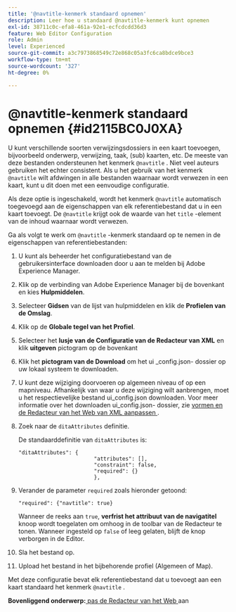 ```yaml
---
title: '@navtitle-kenmerk standaard opnemen'
description: Leer hoe u standaard @navtitle-kenmerk kunt opnemen
exl-id: 38711c0c-efa8-461a-92e1-ecfcdcdd36d3
feature: Web Editor Configuration
role: Admin
level: Experienced
source-git-commit: a3c7973868549c72e868c05a3fc6ca8bdce9bce3
workflow-type: tm+mt
source-wordcount: '327'
ht-degree: 0%

---
```


# @navtitle-kenmerk standaard opnemen {#id2115BC0J0XA}

U kunt verschillende soorten verwijzingsdossiers in een kaart toevoegen, bijvoorbeeld onderwerp, verwijzing, taak, \(sub\) kaarten, etc. De meeste van deze bestanden ondersteunen het kenmerk `@navtitle` . Niet veel auteurs gebruiken het echter consistent. Als u het gebruik van het kenmerk `@navtitle` wilt afdwingen in alle bestanden waarnaar wordt verwezen in een kaart, kunt u dit doen met een eenvoudige configuratie.

Als deze optie is ingeschakeld, wordt het kenmerk `@navtitle` automatisch toegevoegd aan de eigenschappen van elk referentiebestand dat u in een kaart toevoegt. De `@navtitle` krijgt ook de waarde van het `title` -element van de inhoud waarnaar wordt verwezen.

Ga als volgt te werk om `@navtitle` -kenmerk standaard op te nemen in de eigenschappen van referentiebestanden:

1. U kunt als beheerder het configuratiebestand van de gebruikersinterface downloaden door u aan te melden bij Adobe Experience Manager.

1. Klik op de verbinding van Adobe Experience Manager bij de bovenkant en kies **Hulpmiddelen**.
1. Selecteer **Gidsen** van de lijst van hulpmiddelen en klik de **Profielen van de Omslag**.
1. Klik op de **Globale tegel van het Profiel**.
1. Selecteer het **lusje van de Configuratie van de Redacteur van XML** en klik **uitgeven** pictogram op de bovenkant
1. Klik het **pictogram van de Download** om het ui \_config.json- dossier op uw lokaal systeem te downloaden.
1. U kunt deze wijziging doorvoeren op algemeen niveau of op een mapniveau. Afhankelijk van waar u deze wijziging wilt aanbrengen, moet u het respectievelijke bestand ui\_config.json downloaden. Voor meer informatie over het downloaden ui\_config.json- dossier, zie [ vormen en de Redacteur van het Web van XML aanpassen ](conf-folder-level.md#id2065G300O5Z).

1. Zoek naar de `ditaAttributes` definitie.

   De standaarddefinitie van `ditaAttributes` is:

   ```
   "ditaAttributes": {
                           "attributes": [],
                           "constraint": false,
                           "required": {}
                           },
   ```

1. Verander de parameter `required` zoals hieronder getoond:

   ```
   "required": {"navtitle": true}
   ```

   Wanneer de reeks aan `true`, **verfrist het attribuut van de navigatitel** knoop wordt toegelaten om omhoog in de toolbar van de Redacteur te tonen. Wanneer ingesteld op `false` of leeg gelaten, blijft de knop verborgen in de Editor.
1. Sla het bestand op.

1. Upload het bestand in het bijbehorende profiel \(Algemeen of Map\).


Met deze configuratie bevat elk referentiebestand dat u toevoegt aan een kaart standaard het kenmerk `@navtitle` .



**Bovenliggend onderwerp:**[ pas de Redacteur van het Web ](conf-web-editor.md) aan
